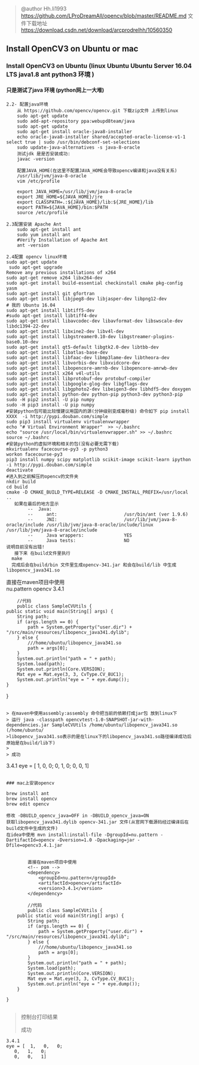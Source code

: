 
> @author Hh.li1993 https://github.com/LProDreamAll/opencv/blob/master/README.md
>文件下载地址 https://download.csdn.net/download/arcprodrelhh/10560350

## Install OpenCV3 on Ubuntu or mac 
### Install OpenCV3 on Ubuntu (linux Ubuntu Ubuntu Server 16.04 LTS java1.8 ant python3 环境 )
#### 只是测试了java 环境 (python网上一大堆)

```
2.2- 配置java环境
	从 https://github.com/opencv/opencv.git 下载zip文件 上传到linux 
	sudo apt-get update
	sudo add-apt-repository ppa:webupd8team/java
	sudo apt-get update
	sudo apt-get install oracle-java8-installer
	echo oracle-java8-installer shared/accepted-oracle-license-v1-1 select true | sudo /usr/bin/debconf-set-selections
	sudo update-java-alternatives -s java-8-oracle
	测试jdk 是是否安装成功:
	javac -version

	配置JAVA_HOME(在这里不配置JAVA_HOME会导致opencv编译和java没有关系)
	/usr/lib/jvm/java-8-oracle
	vim /etc/profile

	export JAVA_HOME=/usr/lib/jvm/java-8-oracle
	export JRE_HOME=${JAVA_HOME}/jre   
	export CLASSPATH=.:${JAVA_HOME}/lib:${JRE_HOME}/lib  
	export PATH=${JAVA_HOME}/bin:$PATH
	source /etc/profile
```
```
2.3配置安装 Apache Ant
	sudo apt-get install ant
	sudo yum install ant
	#Verify Installation of Apache Ant
	ant -version
```
```
2.4配置 opencv linux环境
sudo apt-get update
 sudo apt-get upgrade
Remove any previous installations of x264
sudo apt-get remove x264 libx264-dev
sudo apt-get install build-essential checkinstall cmake pkg-config yasm
sudo apt-get install git gfortran
sudo apt-get install libjpeg8-dev libjasper-dev libpng12-dev
# 我的 Ubuntu 16.04
sudo apt-get install libtiff5-dev
#sudo apt-get install libtiff4-dev 
sudo apt-get install libavcodec-dev libavformat-dev libswscale-dev libdc1394-22-dev
sudo apt-get install libxine2-dev libv4l-dev
sudo apt-get install libgstreamer0.10-dev libgstreamer-plugins-base0.10-dev
sudo apt-get install qt5-default libgtk2.0-dev libtbb-dev
sudo apt-get install libatlas-base-dev
sudo apt-get install libfaac-dev libmp3lame-dev libtheora-dev
sudo apt-get install libvorbis-dev libxvidcore-dev
sudo apt-get install libopencore-amrnb-dev libopencore-amrwb-dev
sudo apt-get install x264 v4l-utils
sudo apt-get install libprotobuf-dev protobuf-compiler
sudo apt-get install libgoogle-glog-dev libgflags-dev
sudo apt-get install libgphoto2-dev libeigen3-dev libhdf5-dev doxygen
sudo apt-get install python-dev python-pip python3-dev python3-pip
sudo -H pip2 install -U pip numpy
sudo -H pip3 install -U pip numpy
#安装python包可能比较慢建议用国内的源(分钟级别变成毫秒级) 命令如下 pip install XXXX  -i http://pypi.douban.com/simple 
sudo pip3 install virtualenv virtualenvwrapper
echo "# Virtual Environment Wrapper"  >> ~/.bashrc
echo "source /usr/local/bin/virtualenvwrapper.sh" >> ~/.bashrc
source ~/.bashrc
#安装python的虚拟环境和相关的包(没有必要无需下载)
mkvirtualenv facecourse-py3 -p python3
workon facecourse-py3
pip3 install numpy scipy matplotlib scikit-image scikit-learn ipython -i http://pypi.douban.com/simple 
deactivate
#进入到之前解压的opencv的文件夹
nkdir build 
cd build 
cmake -D CMAKE_BUILD_TYPE=RELEASE -D CMAKE_INSTALL_PREFIX=/usr/local ..
   如果在最后的地方显示
		--  Java:
		--     ant:                         /usr/bin/ant (ver 1.9.6)
		--     JNI:                         /usr/lib/jvm/java-8-oracle/include /usr/lib/jvm/java-8-oracle/include/linux /usr/lib/jvm/java-8-oracle/include
		--     Java wrappers:               YES
		--     Java tests:                  NO
说明目前没有出错!
   接下来 在build文件里执行
  make
  完成后会在build/bin 文件里生成opencv-341.jar 和会在build/lib 中生成libopencv_java341.so   

```		
直接在maven项目中使用	
	<!-- pom -->
		<dependency>
            <groupId>nu.pattern</groupId>
            <artifactId>opencv</artifactId>
            <version>3.4.1</version>
        </dependency>

        //代码
        public class SampleCVUtils {
    public static void main(String[] args) {
        String path;
        if (args.length == 0) {
            path = System.getProperty("user.dir") + "/src/main/resources/libopencv_java341.dylib";
        } else {
            ///home/ubuntu/libopencv_java341.so
            path = args[0];
        }
        System.out.println("path = " + path);
        System.load(path);
        System.out.println(Core.VERSION);
        Mat eye = Mat.eye(3, 3, CvType.CV_8UC1);
        System.out.println("eye = " + eye.dump());
    }

}


```

> 在maven中使用assembly:assembly 命令把当前的依赖打成jar包 放到linux下 
> 运行 java -classpath opencvtest-1.0-SNAPSHOT-jar-with-dependencies.jar SampleCVUtils /home/ubuntu/libopencv_java341.so (/home/ubuntu/
>libopencv_java341.so表示的是在linux下的libopencv_java341.so路径编译成功后原始是在build/lib下)
>
> 成功 

```
3.4.1
eye = [  1,   0,   0;
   0,   1,   0;
   0,   0,   1]
```

### mac上安装opencv

```
    brew install ant
    brew install opencv
    brew edit opencv

```
修改 -DBUILD_opencv_java=OFF in -DBUILD_opencv_java=ON 
获取libopencv_java341.dylib opencv-341.jar 文件(从官网下载源码经过编译后在build文件中生成的文件)
在idea中使用 mvn install:install-file -DgroupId=nu.pattern -DartifactId=opencv -Dversion=1.0 -Dpackaging=jar -Dfile=opencv3.4.1.jar
 
```	
```	
		直接在maven项目中使用	
		<!-- pom -->
		<dependency>
            <groupId>nu.pattern</groupId>
            <artifactId>opencv</artifactId>
            <version>3.4.1</version>
        </dependency>

        //代码
        public class SampleCVUtils {
    public static void main(String[] args) {
        String path;
        if (args.length == 0) {
            path = System.getProperty("user.dir") + "/src/main/resources/libopencv_java341.dylib";
        } else {
            ///home/ubuntu/libopencv_java341.so
            path = args[0];
        }
        System.out.println("path = " + path);
        System.load(path);
        System.out.println(Core.VERSION);
        Mat eye = Mat.eye(3, 3, CvType.CV_8UC1);
        System.out.println("eye = " + eye.dump());
    }

}


```

> 控制台打印结果
>
> 成功 

```
3.4.1
eye = [  1,   0,   0;
   0,   1,   0;
   0,   0,   1]
```
